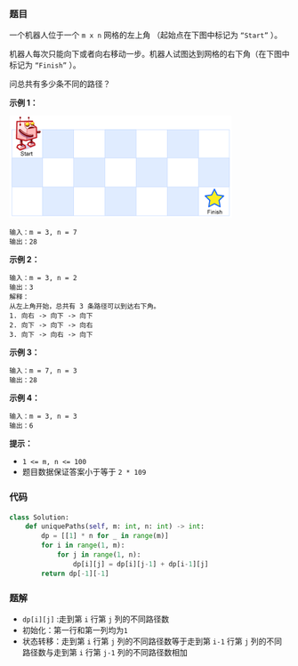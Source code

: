 ### 题目

一个机器人位于一个 `m x n` 网格的左上角 （起始点在下图中标记为 `“Start”` ）。

机器人每次只能向下或者向右移动一步。机器人试图达到网格的右下角（在下图中标记为 `“Finish”` ）。

问总共有多少条不同的路径？

 

**示例 1：**

![img](./images/62-1.png)

```
输入：m = 3, n = 7
输出：28
```

**示例 2：**

```
输入：m = 3, n = 2
输出：3
解释：
从左上角开始，总共有 3 条路径可以到达右下角。
1. 向右 -> 向下 -> 向下
2. 向下 -> 向下 -> 向右
3. 向下 -> 向右 -> 向下
```

**示例 3：**

```
输入：m = 7, n = 3
输出：28
```

**示例 4：**

```
输入：m = 3, n = 3
输出：6
``` 

**提示：**

- `1 <= m, n <= 100`
- 题目数据保证答案小于等于 `2 * 109`

### 代码

```python
class Solution:
    def uniquePaths(self, m: int, n: int) -> int:
        dp = [[1] * n for _ in range(m)]
        for i in range(1, m):
            for j in range(1, n):
                dp[i][j] = dp[i][j-1] + dp[i-1][j]
        return dp[-1][-1]
```

### 题解

- `dp[i][j]` :走到第 `i` 行第 `j` 列的不同路径数
- 初始化：第一行和第一列均为`1`
- 状态转移：走到第 `i` 行第 `j` 列的不同路径数等于走到第 `i-1` 行第 `j` 列的不同路径数与走到第 `i` 行第 `j-1` 列的不同路径数相加